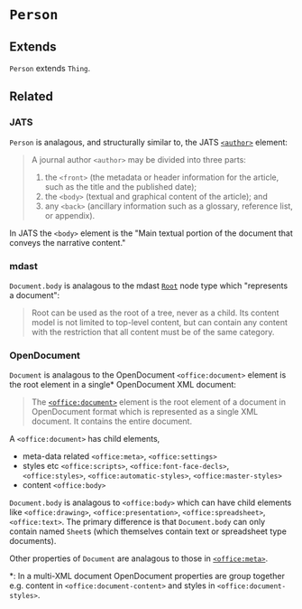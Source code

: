# `Person`

## Extends

`Person` extends `Thing`.

## Related

### JATS

`Person` is analagous, and structurally similar to, the JATS [`<author>`](https://jats4r.org/authors-and-affiliations) element:

> A journal author `<author>` may be divided into three parts:
>   1. the `<front>` (the metadata or header information for the article, such as the title and the published date);
>   2. the `<body>` (textual and graphical content of the article); and
>   3. any `<back>` (ancillary information such as a glossary, reference list, or appendix).

In JATS the `<body>` element is the "Main textual portion of the document that conveys the narrative content."

### mdast

`Document.body` is analagous to the mdast [`Root`](https://github.com/syntax-tree/mdast#root) node type which "represents a document":

> Root can be used as the root of a tree, never as a child. Its content model is not limited to top-level content, but can contain any content with the restriction that all content must be of the same category.

### OpenDocument

`Document` is analagous to the OpenDocument `<office:document>` element is the root element in a single* OpenDocument XML document:

> The [`<office:document>`](http://docs.oasis-open.org/office/v1.2/os/OpenDocument-v1.2-os-part1.html#__RefHeading__1414998_253892949) element is the root element of a document in OpenDocument format which is represented as a single XML document. It contains the entire document.

A `<office:document>` has child elements,

- meta-data related `<office:meta>`, `<office:settings>`
- styles etc `<office:scripts>`, `<office:font-face-decls>`, `<office:styles>`, `<office:automatic-styles>`, `<office:master-styles>`
- content `<office:body>`

`Document.body` is analagous to `<office:body>` which can have child elements like `<office:drawing>`, `<office:presentation>`, `<office:spreadsheet>`, `<office:text>`. The primary difference is that `Document.body` can only contain named `Sheet`s (which themselves contain text or spreadsheet type documents).

Other properties of `Document` are analagous to those in [`<office:meta>`](http://docs.oasis-open.org/office/v1.2/os/OpenDocument-v1.2-os-part1.html#__RefHeading__1415014_253892949).

*: In a multi-XML document OpenDocument properties are group together e.g. content in `<office:document-content>` and styles in `<office:document-styles>`.
